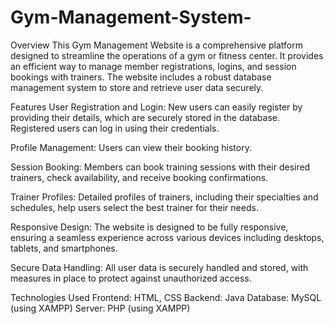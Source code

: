 # Gym-Management-System-

Overview
This Gym Management Website is a comprehensive platform designed to streamline the operations of a gym or fitness center. It provides an efficient way to manage member registrations, logins, and session bookings with trainers. The website includes a robust database management system to store and retrieve user data securely.

Features
User Registration and Login: New users can easily register by providing their details, which are securely stored in the database. Registered users can log in using their credentials.

Profile Management: Users can view their booking history.

Session Booking: Members can book training sessions with their desired trainers, check availability, and receive booking confirmations.

Trainer Profiles: Detailed profiles of trainers, including their specialties and schedules, help users select the best trainer for their needs.

Responsive Design: The website is designed to be fully responsive, ensuring a seamless experience across various devices including desktops, tablets, and smartphones.

Secure Data Handling: All user data is securely handled and stored, with measures in place to protect against unauthorized access.

Technologies Used
Frontend: HTML, CSS
Backend: Java
Database: MySQL (using XAMPP)
Server: PHP (using XAMPP)
